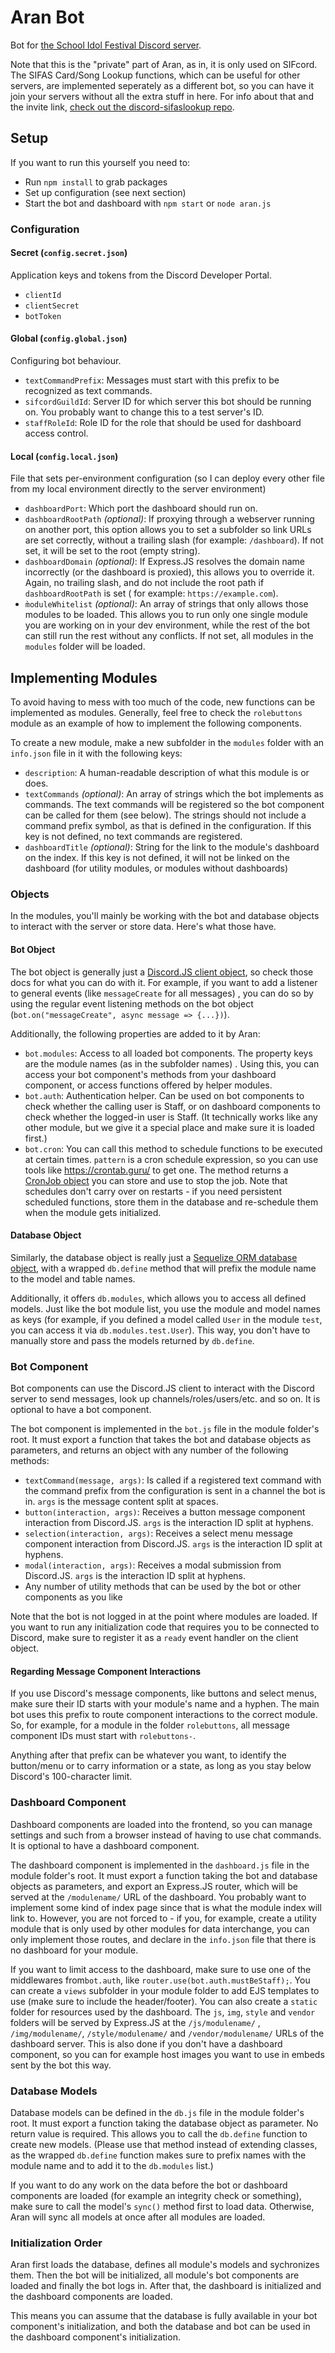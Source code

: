 # Aran Bot

Bot for [the School Idol Festival Discord server](https://discord.gg/sif).

Note that this is the "private" part of Aran, as in, it is only used on SIFcord.  
The SIFAS Card/Song Lookup functions, which can be useful for other servers, are implemented seperately as a different
bot, so you can have it join your servers without all the extra stuff in here. For info about that and the invite
link, [check out the discord-sifaslookup repo](https://github.com/Suyooo/discord-sifaslookup/).

## Setup

If you want to run this yourself you need to:

* Run `npm install` to grab packages
* Set up configuration (see next section)
* Start the bot and dashboard with `npm start` or `node aran.js`

### Configuration

#### Secret (`config.secret.json`)

Application keys and tokens from the Discord Developer Portal.

* `clientId`
* `clientSecret`
* `botToken`

#### Global (`config.global.json`)

Configuring bot behaviour.

* `textCommandPrefix`: Messages must start with this prefix to be recognized as text commands.
* `sifcordGuildId`: Server ID for which server this bot should be running on. You probably want to change this to a test
  server's ID.
* `staffRoleId`: Role ID for the role that should be used for dashboard access control.

#### Local (`config.local.json`)

File that sets per-environment configuration (so I can deploy every other file from my local environment directly to the
server environment)

* `dashboardPort`: Which port the dashboard should run on.
* `dashboardRootPath` *(optional)*: If proxying through a webserver running on another port, this option allows you to
  set a subfolder so link URLs are set correctly, without a trailing slash (for example: `/dashboard`). If not set, it
  will be set to the root (empty string).
* `dashboardDomain` *(optional)*: If Express.JS resolves the domain name incorrectly (or the dashboard is proxied), this
  allows you to override it. Again, no trailing slash, and do not include the root path if `dashboardRootPath` is set (
  for example: `https://example.com`).
* `m̀oduleWhitelist` *(optional)*: An array of strings that only allows those modules to be loaded. This allows you to
  run only one single module you are working on in your dev environment, while the rest of the bot can still run the
  rest without any conflicts. If not set, all modules in the `modules` folder will be loaded.

## Implementing Modules

To avoid having to mess with too much of the code, new functions can be implemented as modules. Generally, feel free to
check the `rolebuttons` module as an example of how to implement the following components.

To create a new module, make a new subfolder in the `modules` folder with an `info.json` file in it with the following
keys:

* `description`: A human-readable description of what this module is or does.
* `textCommands` *(optional)*: An array of strings which the bot implements as commands. The text commands will be
  registered so the bot component can be called for them (see below). The strings should not include a command prefix
  symbol, as that is defined in the configuration. If this key is not defined, no text commands are registered.
* `dashboardTitle` *(optional)*: String for the link to the module's dashboard on the index. If this key is not defined,
  it will not be linked on the dashboard (for utility modules, or modules without dashboards)

### Objects

In the modules, you'll mainly be working with the bot and database objects to interact with the server or store data.
Here's what those have.

#### Bot Object

The bot object is generally just
a [Discord.JS client object](https://discord.js.org/#/docs/discord.js/14.0.3/class/Client), so check those docs for what
you can do with it. For example, if you want to add a listener to general events (like `messageCreate` for all messages)
, you can do so by using the regular event listening methods on the bot
object (`bot.on("messageCreate", async message => {...})`).

Additionally, the following properties are added to it by Aran:

* `bot.modules`: Access to all loaded bot components. The property keys are the module names (as in the subfolder names)
  . Using this, you can access your bot component's methods from your dashboard component, or access functions offered
  by helper modules.
* `bot.auth`: Authentication helper. Can be used on bot components to check whether the calling user is Staff, or on
  dashboard components to check whether the logged-in user is Staff. (It technically works like any other module, but we
  give it a special place and make sure it is loaded first.)
* `bot.cron`: You can call this method to schedule functions to be executed at certain times.
  `pattern` is a cron schedule expression, so you can use tools like https://crontab.guru/ to get one. The method
  returns a [CronJob object](https://www.npmjs.com/package/cron) you can store and use to stop the job. Note that
  schedules don't carry over on restarts - if you need persistent scheduled functions, store them in the database and
  re-schedule them when the module gets initialized.

#### Database Object

Similarly, the database object is really just
a [Sequelize ORM database object](https://sequelize.org/docs/v6/category/core-concepts/), with a wrapped `db.define`
method that will prefix the module name to the model and table names.

Additionally, it offers `db.modules`, which allows you to access all defined models. Just like the bot module list, you
use the module and model names as keys (for example, if you defined a model called `User` in the module `test`, you can
access it via `db.modules.test.User`). This way, you don't have to manually store and pass the models returned
by `db.define`.

### Bot Component

Bot components can use the Discord.JS client to interact with the Discord server to send messages, look up
channels/roles/users/etc. and so on. It is optional to have a bot component.

The bot component is implemented in the `bot.js` file in the module folder's root. It must export a function that takes
the bot and database objects as parameters, and returns an object with any number of the following methods:

* `textCommand(message, args)`: Is called if a registered text command with the command prefix from the configuration is
  sent in a channel the bot is in. `args` is the message content split at spaces.
* `button(interaction, args)`: Receives a button message component interaction from Discord.JS. `args` is the
  interaction ID split at hyphens.
* `selection(interaction, args)`: Receives a select menu message component interaction from Discord.JS. `args` is the
  interaction ID split at hyphens.
* `modal(interaction, args)`: Receives a modal submission from Discord.JS. `args` is the interaction ID split at
  hyphens.
* Any number of utility methods that can be used by the bot or other components as you like

Note that the bot is not logged in at the point where modules are loaded. If you want to run any initialization code
that requires you to be connected to Discord, make sure to register it as a `ready` event handler on the client object.

#### Regarding Message Component Interactions

If you use Discord's message components, like buttons and select menus, make sure their ID starts with your module's
name and a hyphen. The main bot uses this prefix to route component interactions to the correct module. So, for example,
for a module in the folder `rolebuttons`, all message component IDs must start with `rolebuttons-`.

Anything after that prefix can be whatever you want, to identify the button/menu or to carry information or a state, as
long as you stay below Discord's 100-character limit.

### Dashboard Component

Dashboard components are loaded into the frontend, so you can manage settings and such from a browser instead of having
to use chat commands. It is optional to have a dashboard component.

The dashboard component is implemented in the `dashboard.js` file in the module folder's root. It must export a function
taking the bot and database objects as parameters, and export an Express.JS router, which will be served at
the `/modulename/` URL of the dashboard. You probably want to implement some kind of index page since that is what the
module index will link to. However, you are not forced to - if you, for example, create a utility module that is only
used by other modules for data interchange, you can only implement those routes, and declare in the `info.json` file
that there is no dashboard for your module.

If you want to limit access to the dashboard, make sure to use one of the middlewares from`bot.auth`,
like `router.use(bot.auth.mustBeStaff);`. You can create a `views` subfolder in your module folder to add EJS templates
to use (make sure to include the header/footer). You can also create a `static` folder for resources used by the
dashboard. The `js`, `img`, `style` and `vendor` folders will be served by Express.JS at the `/js/modulename/`
, `/img/modulename/`, `/style/modulename/` and `/vendor/modulename/` URLs of the dashboard server. This is also done if
you don't have a dashboard component, so you can for example host images you want to use in embeds sent by the bot this
way.

### Database Models

Database models can be defined in the `db.js` file in the module folder's root. It must export a function taking the
database object as parameter. No return value is required. This allows you to call the `db.define` function to create
new models. (Please use that method instead of extending classes, as the wrapped `db.define` function makes sure to
prefix names with the module name and to add it to the `db.modules` list.)

If you want to do any work on the data before the bot or dashboard components are loaded (for example an integrity check
or something), make sure to call the model's `sync()` method first to load data. Otherwise, Aran will sync all models at
once after all modules are loaded.

### Initialization Order

Aran first loads the database, defines all module's models and sychronizes them. Then the bot will be initialized, all
module's bot components are loaded and finally the bot logs in. After that, the dashboard is initialized and the
dashboard components are loaded.

This means you can assume that the database is fully available in your bot component's initialization, and both the
database and bot can be used in the dashboard component's initialization.